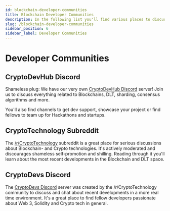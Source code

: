 ```yaml
---
id: blockchain-developer-communities
title: Blockchain Developer Communities
description: In the following list you'll find various places to discuss Blockchain development and Crypto technologies.
slug: /blockchain-developer-communities
sidebar_position: 6
sidebar_label: Developer Communities
---
```


# Developer Communities

## CryptoDevHub Discord

Shameless plug: We have our very own [CryptoDevHub Discord](https://cryptodevhub.io/discord) server! Join us to discuss everything related to Blockchains, DLT, sharding, consensus algorithms and more.

You'll also find channels to get dev support, showcase your project or find fellows to team up for Hackathons and startups.

## CryptoTechnology Subreddit

The [/r/CryptoTechnology](https://www.reddit.com/r/CryptoTechnology/) subreddit is a great place for serious discussions about Blockchain- and Crypto technologies. It's actively moderated and discourages shameless self-promotion and shilling. Reading through it you'll learn about the most recent developments in the Blockchain and DLT space.

## CryptoDevs Discord

The [CryptoDevs Discord](https://discord.com/invite/5W5tVb3) server was created by the /r/CryptoTechnology community to discuss and chat about recent developments in a more real time environment. It's a great place to find fellow developers passionate about Web 3, Solidity and Crypto tech in general.
